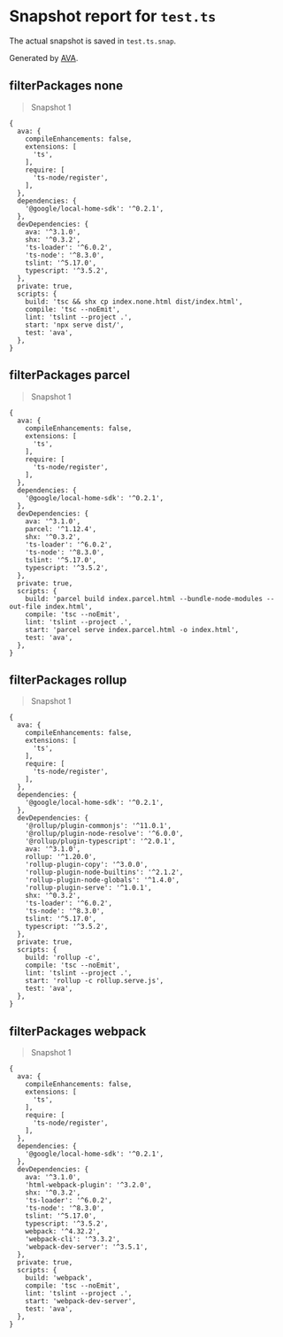 # Snapshot report for `test.ts`

The actual snapshot is saved in `test.ts.snap`.

Generated by [AVA](https://ava.li).

## filterPackages none

> Snapshot 1

    {
      ava: {
        compileEnhancements: false,
        extensions: [
          'ts',
        ],
        require: [
          'ts-node/register',
        ],
      },
      dependencies: {
        '@google/local-home-sdk': '^0.2.1',
      },
      devDependencies: {
        ava: '^3.1.0',
        shx: '^0.3.2',
        'ts-loader': '^6.0.2',
        'ts-node': '^8.3.0',
        tslint: '^5.17.0',
        typescript: '^3.5.2',
      },
      private: true,
      scripts: {
        build: 'tsc && shx cp index.none.html dist/index.html',
        compile: 'tsc --noEmit',
        lint: 'tslint --project .',
        start: 'npx serve dist/',
        test: 'ava',
      },
    }

## filterPackages parcel

> Snapshot 1

    {
      ava: {
        compileEnhancements: false,
        extensions: [
          'ts',
        ],
        require: [
          'ts-node/register',
        ],
      },
      dependencies: {
        '@google/local-home-sdk': '^0.2.1',
      },
      devDependencies: {
        ava: '^3.1.0',
        parcel: '^1.12.4',
        shx: '^0.3.2',
        'ts-loader': '^6.0.2',
        'ts-node': '^8.3.0',
        tslint: '^5.17.0',
        typescript: '^3.5.2',
      },
      private: true,
      scripts: {
        build: 'parcel build index.parcel.html --bundle-node-modules --out-file index.html',
        compile: 'tsc --noEmit',
        lint: 'tslint --project .',
        start: 'parcel serve index.parcel.html -o index.html',
        test: 'ava',
      },
    }

## filterPackages rollup

> Snapshot 1

    {
      ava: {
        compileEnhancements: false,
        extensions: [
          'ts',
        ],
        require: [
          'ts-node/register',
        ],
      },
      dependencies: {
        '@google/local-home-sdk': '^0.2.1',
      },
      devDependencies: {
        '@rollup/plugin-commonjs': '^11.0.1',
        '@rollup/plugin-node-resolve': '^6.0.0',
        '@rollup/plugin-typescript': '^2.0.1',
        ava: '^3.1.0',
        rollup: '^1.20.0',
        'rollup-plugin-copy': '^3.0.0',
        'rollup-plugin-node-builtins': '^2.1.2',
        'rollup-plugin-node-globals': '^1.4.0',
        'rollup-plugin-serve': '^1.0.1',
        shx: '^0.3.2',
        'ts-loader': '^6.0.2',
        'ts-node': '^8.3.0',
        tslint: '^5.17.0',
        typescript: '^3.5.2',
      },
      private: true,
      scripts: {
        build: 'rollup -c',
        compile: 'tsc --noEmit',
        lint: 'tslint --project .',
        start: 'rollup -c rollup.serve.js',
        test: 'ava',
      },
    }

## filterPackages webpack

> Snapshot 1

    {
      ava: {
        compileEnhancements: false,
        extensions: [
          'ts',
        ],
        require: [
          'ts-node/register',
        ],
      },
      dependencies: {
        '@google/local-home-sdk': '^0.2.1',
      },
      devDependencies: {
        ava: '^3.1.0',
        'html-webpack-plugin': '^3.2.0',
        shx: '^0.3.2',
        'ts-loader': '^6.0.2',
        'ts-node': '^8.3.0',
        tslint: '^5.17.0',
        typescript: '^3.5.2',
        webpack: '^4.32.2',
        'webpack-cli': '^3.3.2',
        'webpack-dev-server': '^3.5.1',
      },
      private: true,
      scripts: {
        build: 'webpack',
        compile: 'tsc --noEmit',
        lint: 'tslint --project .',
        start: 'webpack-dev-server',
        test: 'ava',
      },
    }
